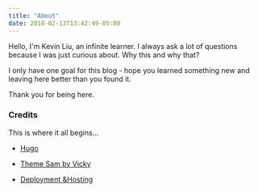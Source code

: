 ```yaml
---
title: "About"
date: 2018-02-13T13:42:49-05:00
---
```


Hello, I'm Kevin Liu, an infinite learner. I always ask a lot of questions because I was just curious about. Why this and why that?

I only have one goal for this blog - hope you learned something new and leaving here better than you found it.

Thank you for being here.

### Credits

This is where it all begins...

- [Hugo](https://gohugo.io/)

- [Theme Sam by Vicky](https://github.com/hivickylai)

- [Deployment &Hosting](https://www.netlify.com/)

<!-- This page uses the default `single.html` template. -->